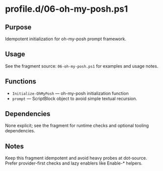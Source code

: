 profile.d/06-oh-my-posh.ps1
===========================

Purpose
-------
Idempotent initialization for oh-my-posh prompt framework.

Usage
-----
See the fragment source: `06-oh-my-posh.ps1` for examples and usage notes.

Functions
---------
- `Initialize-OhMyPosh` — oh-my-posh initialization function
- `prompt` — ScriptBlock object to avoid simple textual recursion.

Dependencies
------------
None explicit; see the fragment for runtime checks and optional tooling dependencies.

Notes
-----
Keep this fragment idempotent and avoid heavy probes at dot-source. Prefer provider-first checks and lazy enablers like Enable-* helpers.
